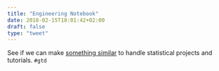 ```yaml
---
title: "Engineering Notebook"
date: 2018-02-15T18:01:42+02:00
draft: false
type: "tweet"
---
```

See if we can make [something similar](http://dankleiman.com/2018/01/28/keeping-an-engineering-notebook/) to handle statistical projects and tutorials. `#gtd`
